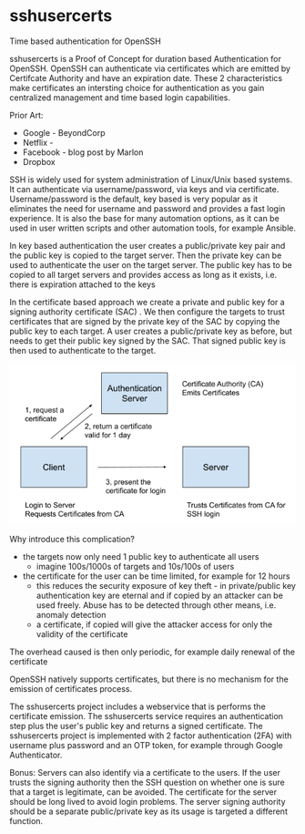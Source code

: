 # sshusercerts
Time based authentication for OpenSSH

sshusercerts is a Proof of Concept for duration based Authentication for OpenSSH. OpenSSH can 
authenticate via certificates which are emitted by Certifcate Authority and have an expiration date.
These 2 characteristics make certificates an intersting choice for authentication as you gain 
centralized management and time based login capabilities. 

Prior Art:
- Google - BeyondCorp
- Netflix -
- Facebook - blog post by Marlon
- Dropbox 

SSH is widely used for system administration of Linux/Unix based systems.
It can authenticate via username/password, via keys and via certificate.
Username/password is the default, key based is very popular as it eliminates the need for username and password
and provides a fast login experience. It is also the base for many automation options, as it can be used in user written scripts
and other automation tools, for example Ansible.

In key based authentication the user creates a public/private key pair and the public key is copied to the target server. 
Then the private key can be used to authenticate the user on the target server. The public key has to be copied to all 
target servers and provides access as long as it exists, i.e. there is expiration attached to the keys

In the certificate based approach we create a private and public key for a signing authority certificate (SAC) . We then configure the targets
to trust certificates that are signed by the private key of the SAC by copying the public key to each target.
A user creates a public/private key as before, but needs to get their public key signed by the SAC. That signed public key is then used to authenticate to the target.

![Diagram 1](https://github.com/wkandek/sshusercerts/blob/master/sshusercerts_diag1.PNG)

Why introduce this complication?
- the targets now only need 1 public key to authenticate all users
  - imagine 100s/1000s of targets and 10s/100s of users 
- the certificate for the user can be time limited, for example for 12 hours
  - this reduces the security exposure of key theft - in private/public key authentication key are eternal and if copied
    by an attacker can be used freely. Abuse has to be detected through other means, i.e. anomaly detection
  - a certificate, if copied will give the attacker access for only the validity of the certificate

The overhead caused is then only periodic, for example daily renewal of the certificate  

OpenSSH natively supports certificates, but there is no mechanism for the emission of certificates process.

The sshusercerts project includes a webservice that is performs the certificate emission. The sshusercerts service requires an 
authentication step plus the user's public key and returns a signed certificate. The sshusercerts project is implemented with 2 factor authentication (2FA)
with username plus password and an OTP token, for example through Google Authenticator.

Bonus:
Servers can also identify via a certificate to the users. If the user trusts the signing authority then the SSH question
on whether one is sure that a target is legitimate, can be avoided. The certificate for the server should be long lived to avoid
login problems. The server signing authority should be a separate public/private key as its usage is targeted a different
function.
